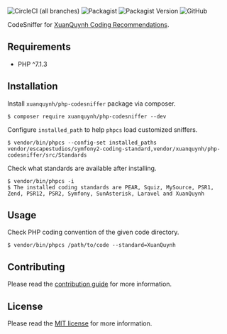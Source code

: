 ![CircleCI (all branches)](https://img.shields.io/circleci/project/github/xuanquynh/php-codesniffer.svg)
![Packagist](https://img.shields.io/packagist/dt/xuanquynh/php-codesniffer.svg)
![Packagist Version](https://img.shields.io/packagist/v/xuanquynh/php-codesniffer.svg?label=version)
![GitHub](https://img.shields.io/github/license/xuanquynh/php-codesniffer.svg)

CodeSniffer for [XuanQuynh Coding Recommendations](https://github.com/xuanquynh/coding-recommendations).

## Requirements

- PHP ^7.1.3

## Installation

Install `xuanquynh/php-codesniffer` package via composer.

    $ composer require xuanquynh/php-codesniffer --dev

Configure `installed_path` to help `phpcs` load customized sniffers.

    $ vendor/bin/phpcs --config-set installed_paths vendor/escapestudios/symfony2-coding-standard,vendor/xuanquynh/php-codesniffer/src/Standards

Check what standards are available after installing.

    $ vendor/bin/phpcs -i
    $ The installed coding standards are PEAR, Squiz, MySource, PSR1, Zend, PSR12, PSR2, Symfony, SunAsterisk, Laravel and XuanQuynh

## Usage

Check PHP coding convention of the given code directory.

    $ vendor/bin/phpcs /path/to/code --standard=XuanQuynh

## Contributing

Please read the [contribution guide](https://seriquynh.com/oss/contributing?github=xuanquynh/php-codesniffer) for more information.

## License

Please read the [MIT license](LICENSE.md) for more information.
